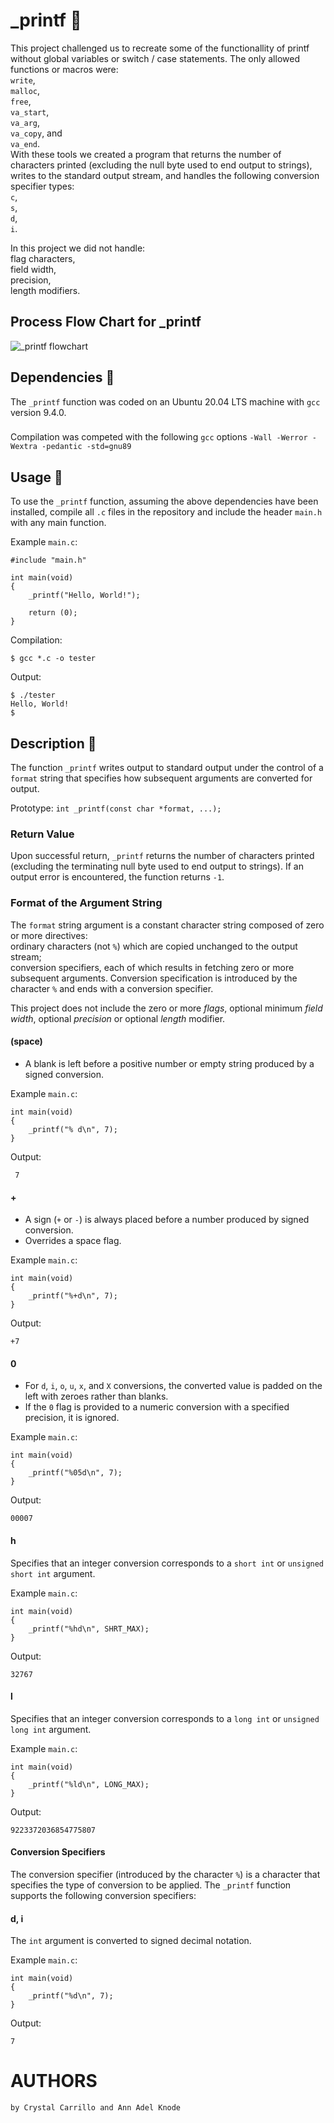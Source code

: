 # _printf :page_facing_up:

This project challenged us to recreate some of the functionallity of printf without global variables or switch / case statements. The only allowed functions or macros were:\
`write`,\
`malloc`,\
`free`,\
`va_start`,\
`va_arg`,\
`va_copy`, and\
`va_end`.
\
With these tools we created a program that returns the number of characters printed (excluding the null byte used to end output to strings), writes to the standard output stream, and handles the following conversion specifier types:\
`c`,\
`s`,\
`d`,\
`i`.

In this project we did not handle:\
flag characters,\
field width,\
precision,\
length modifiers.

## Process Flow Chart for _printf
![_printf flowchart](https://user-images.githubusercontent.com/122139376/224381425-705fc26a-99c6-401f-93b9-d3316839eb7e.jpg)



## Dependencies :couple:

The `_printf` function was coded on an Ubuntu 20.04 LTS machine with `gcc` version 9.4.0.
### 
Compilation was competed with the following `gcc` options `-Wall -Werror -Wextra -pedantic -std=gnu89`

## Usage :running:

To use the `_printf` function, assuming the above dependencies have been installed,
compile all `.c` files in the repository and include the header `main.h` with
any main function.

Example `main.c`:
```
#include "main.h"

int main(void)
{
    _printf("Hello, World!");

    return (0);
}
```

Compilation:
```
$ gcc *.c -o tester
```

Output:
```
$ ./tester
Hello, World!
$
```

## Description :speech_balloon:

The function `_printf` writes output to standard output under the control of a `format` string that specifies how subsequent arguments are
converted for output.

Prototype: `int _printf(const char *format, ...);`

### Return Value

Upon successful return, `_printf` returns the number of characters printed
(excluding the terminating null byte used to end output to strings). If an
output error is encountered, the function returns `-1`.

### Format of the Argument String

The `format` string argument is a constant character string composed of zero
or more directives:\
ordinary characters (not `%`) which are copied unchanged
to the output stream;\
conversion specifiers, each of which results in
fetching zero or more subsequent arguments.
Conversion specification is
introduced by the character `%` and ends with a conversion specifier. 

This project does not include the zero or more _flags_, optional minimum _field width_, optional
_precision_ or optional _length_ modifier. 


#### (space)
  * A blank is left before a positive number or empty string produced by a
  signed conversion.

Example `main.c`:
```
int main(void)
{
    _printf("% d\n", 7);
}
```
Output:
```
 7
```

#### +
  * A sign (`+` or `-`) is always placed before a number produced by signed
  conversion.
  * Overrides a space flag.

Example `main.c`:
```
int main(void)
{
    _printf("%+d\n", 7);
}
```
Output:
```
+7
```

#### 0
  * For `d`, `i`, `o`, `u`, `x`, and `X` conversions, the converted value is
  padded on the left with zeroes rather than blanks.
  * If the `0` flag is provided to a numeric conversion with a specified
  precision, it is ignored.

Example `main.c`:
```
int main(void)
{
    _printf("%05d\n", 7);
}
```
Output:
```
00007
```


#### h
Specifies that an integer conversion corresponds to a `short int` or
`unsigned short int` argument.

Example `main.c`:
```
int main(void)
{
    _printf("%hd\n", SHRT_MAX);
}
```
Output:
```
32767
```

#### l
Specifies that an integer conversion corresponds to a `long int` or
`unsigned long int` argument.

Example `main.c`:
```
int main(void)
{
    _printf("%ld\n", LONG_MAX);
}
```
Output:
```
9223372036854775807
```

#### Conversion Specifiers

The conversion specifier (introduced by the character `%`) is a character that
specifies the type of conversion to be applied. The `_printf` function
supports the following conversion specifiers:

#### d, i
The `int` argument is converted to signed decimal notation.

Example `main.c`:
```
int main(void)
{
    _printf("%d\n", 7);
}
```
Output:
```
7
```
# AUTHORS
```
by Crystal Carrillo and Ann Adel Knode
```

